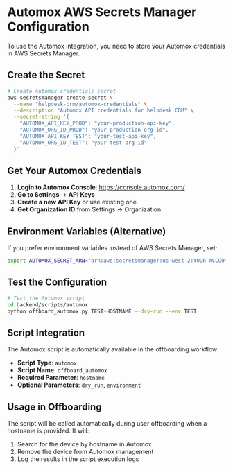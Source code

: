 # Automox AWS Secrets Manager Configuration

To use the Automox integration, you need to store your Automox credentials in AWS Secrets Manager.

## Create the Secret

```bash
# Create Automox credentials secret
aws secretsmanager create-secret \
  --name "helpdesk-crm/automox-credentials" \
  --description "Automox API credentials for helpdesk CRM" \
  --secret-string '{
    "AUTOMOX_API_KEY_PROD": "your-production-api-key",
    "AUTOMOX_ORG_ID_PROD": "your-production-org-id",
    "AUTOMOX_API_KEY_TEST": "your-test-api-key",
    "AUTOMOX_ORG_ID_TEST": "your-test-org-id"
  }'
```

## Get Your Automox Credentials

1. **Login to Automox Console**: https://console.automox.com/
2. **Go to Settings** → **API Keys**
3. **Create a new API Key** or use existing one
4. **Get Organization ID** from Settings → Organization

## Environment Variables (Alternative)

If you prefer environment variables instead of AWS Secrets Manager, set:

```bash
export AUTOMOX_SECRET_ARN="arn:aws:secretsmanager:us-west-2:YOUR-ACCOUNT:secret:helpdesk-crm/automox-credentials"
```

## Test the Configuration

```bash
# Test the Automox script
cd backend/scripts/automox
python offboard_automox.py TEST-HOSTNAME --dry-run --env TEST
```

## Script Integration

The Automox script is automatically available in the offboarding workflow:

- **Script Type**: `automox`
- **Script Name**: `offboard_automox`
- **Required Parameter**: `hostname`
- **Optional Parameters**: `dry_run`, `environment`

## Usage in Offboarding

The script will be called automatically during user offboarding when a hostname is provided. It will:

1. Search for the device by hostname in Automox
2. Remove the device from Automox management
3. Log the results in the script execution logs
